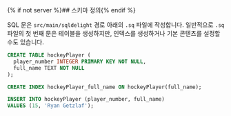 {% if not server %}## 스키마 정의{% endif %}

SQL 문은 `src/main/sqldelight` 경로 아래의 `.sq` 파일에 작성합니다.
일반적으로 `.sq` 파일의 첫 번째 문은 테이블을 생성하지만, 인덱스를 생성하거나 기본 콘텐츠를 설정할 수도 있습니다.

```sql title="src/main/sqldelight/com/example/sqldelight/hockey/data/Player.sq"
CREATE TABLE hockeyPlayer (
  player_number INTEGER PRIMARY KEY NOT NULL,
  full_name TEXT NOT NULL
);

CREATE INDEX hockeyPlayer_full_name ON hockeyPlayer(full_name);

INSERT INTO hockeyPlayer (player_number, full_name)
VALUES (15, 'Ryan Getzlaf');
```